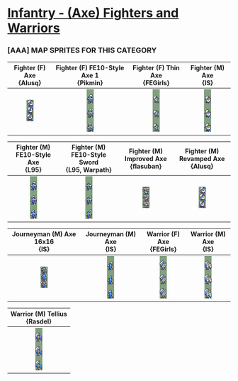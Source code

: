 # [Infantry - (Axe) Fighters and Warriors](../)

### [AAA] MAP SPRITES FOR THIS CATEGORY


|Fighter (F) Axe <br> {Alusq}|Fighter (F) FE10-Style Axe 1 <br> {Pikmin}|Fighter (F) Thin Axe <br> {FEGirls}|Fighter (M) Axe <br> {IS}|
| :---: | :---: | :---: | :---: |
|<img alt="Fighter (F) Axe {Alusq}-stand" src="Fighter (F) Axe {Alusq}-stand.png" />|<img alt="Fighter (F) FE10-Style Axe {Pikmin} 1-stand" src="Fighter (F) FE10-Style Axe {Pikmin} 1-stand.png" />|<img alt="Fighter (F) Thin Axe {FEGirls}-stand" src="Fighter (F) Thin Axe {FEGirls}-stand.png" />|<img alt="Fighter (M) Axe {IS}-stand" src="Fighter (M) Axe {IS}-stand.png" />|


|Fighter (M) FE10-Style Axe <br> {L95}|Fighter (M) FE10-Style Sword <br> {L95, Warpath}|Fighter (M) Improved Axe <br> {flasuban}|Fighter (M) Revamped Axe <br> {Alusq}|
| :---: | :---: | :---: | :---: |
|<img alt="Fighter (M) FE10-Style Axe {L95}-stand" src="Fighter (M) FE10-Style Axe {L95}-stand.png" />|<img alt="Fighter (M) FE10-Style Sword {L95, Warpath}-stand" src="Fighter (M) FE10-Style Sword {L95, Warpath}-stand.png" />|<img alt="Fighter (M) Improved Axe {flasuban}-stand" src="Fighter (M) Improved Axe {flasuban}-stand.png" />|<img alt="Fighter (M) Revamped Axe {Alusq}-stand" src="Fighter (M) Revamped Axe {Alusq}-stand.png" />|


|Journeyman (M) Axe 16x16 <br> {IS}|Journeyman (M) Axe <br> {IS}|Warrior (F) Axe <br> {FEGirls}|Warrior (M) Axe <br> {IS}|
| :---: | :---: | :---: | :---: |
|<img alt="Journeyman (M) Axe 16x16 {IS}-stand" src="Journeyman (M) Axe 16x16 {IS}-stand.png" />|<img alt="Journeyman (M) Axe {IS}-stand" src="Journeyman (M) Axe {IS}-stand.png" />|<img alt="Warrior (F) Axe {FEGirls}-stand" src="Warrior (F) Axe {FEGirls}-stand.png" />|<img alt="Warrior (M) Axe {IS}-stand" src="Warrior (M) Axe {IS}-stand.png" />|


|Warrior (M) Tellius <br> {Rasdel}|
| :---: |
|<img alt="Warrior (M) Tellius {Rasdel}-stand" src="Warrior (M) Tellius {Rasdel}-stand.png" />|


